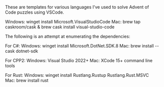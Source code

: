 These are templates for various languages I've used to solve Advent of Code puzzles using VSCode.  

Windows: winget install Microsoft.VisualStudioCode
Mac: brew tap caskroom/cask & brew cask install visual-studio-code  

The following is an attempt at enumerating the dependencies:


For C#:
Windows: winget install Microsoft.DotNet.SDK.8
Mac: brew install --cask dotnet-sdk

For CPP2: 
Windows: Visual Studio 2022+
Mac: XCode 15+ command line tools

For Rust:
Windows: winget install Rustlang.Rustup Rustlang.Rust.MSVC
Mac: brew install rust

